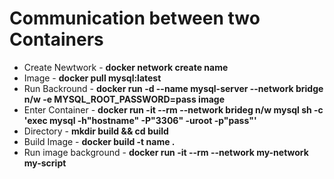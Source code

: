 # Communication between two Containers
* Create Newtwork - **docker network create name**
* Image - **docker pull mysql:latest**
* Run Backround - **docker run -d --name mysql-server --network bridge n/w -e MYSQL_ROOT_PASSWORD=pass image**
* Enter Container - **docker run -it --rm --network brideg n/w mysql sh -c 'exec mysql -h"hostname" -P"3306" -uroot -p"pass"'**
* Directory - **mkdir build && cd build**
* Build Image - **docker build -t name .**
* Run image background - **docker run -it --rm --network my-network my-script**
